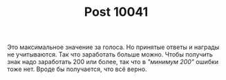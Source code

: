 ﻿---
title: "Post 10041"
se.owner.user_id: 178988
se.owner.display_name: "Qwertiy"
se.owner.link: "https://ru.meta.stackoverflow.com/users/178988/qwertiy"
se.link: "https://ru.meta.stackoverflow.com/a/10041"
se.post_id: 10041
se.post_type: answer
se.score: 7
---
<p>Это максимальное значение за голоса. Но принятые ответы и награды не учитываются. Так что заработать больше можно. Чтобы получить знак надо заработать 200 или более, так что в <em>"минимум 200"</em> ошибки тоже нет. Вроде бы получается, что всё верно.</p>
